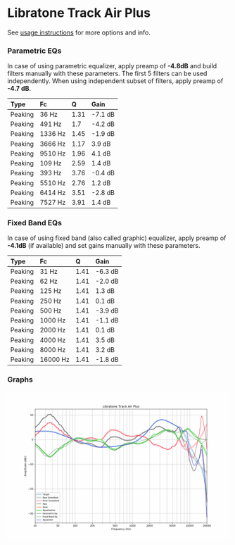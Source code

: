# Libratone Track Air Plus
See [usage instructions](https://github.com/jaakkopasanen/AutoEq#usage) for more options and info.

### Parametric EQs
In case of using parametric equalizer, apply preamp of **-4.8dB** and build filters manually
with these parameters. The first 5 filters can be used independently.
When using independent subset of filters, apply preamp of **-4.7 dB**.

| Type    | Fc      |    Q | Gain    |
|:--------|:--------|:-----|:--------|
| Peaking | 36 Hz   | 1.31 | -7.1 dB |
| Peaking | 491 Hz  | 1.7  | -4.2 dB |
| Peaking | 1336 Hz | 1.45 | -1.9 dB |
| Peaking | 3666 Hz | 1.17 | 3.9 dB  |
| Peaking | 9510 Hz | 1.96 | 4.1 dB  |
| Peaking | 109 Hz  | 2.59 | 1.4 dB  |
| Peaking | 393 Hz  | 3.76 | -0.4 dB |
| Peaking | 5510 Hz | 2.76 | 1.2 dB  |
| Peaking | 6414 Hz | 3.51 | -2.8 dB |
| Peaking | 7527 Hz | 3.91 | 1.4 dB  |

### Fixed Band EQs
In case of using fixed band (also called graphic) equalizer, apply preamp of **-4.1dB**
(if available) and set gains manually with these parameters.

| Type    | Fc       |    Q | Gain    |
|:--------|:---------|:-----|:--------|
| Peaking | 31 Hz    | 1.41 | -6.3 dB |
| Peaking | 62 Hz    | 1.41 | -2.0 dB |
| Peaking | 125 Hz   | 1.41 | 1.3 dB  |
| Peaking | 250 Hz   | 1.41 | 0.1 dB  |
| Peaking | 500 Hz   | 1.41 | -3.9 dB |
| Peaking | 1000 Hz  | 1.41 | -1.1 dB |
| Peaking | 2000 Hz  | 1.41 | 0.1 dB  |
| Peaking | 4000 Hz  | 1.41 | 3.5 dB  |
| Peaking | 8000 Hz  | 1.41 | 3.2 dB  |
| Peaking | 16000 Hz | 1.41 | -1.8 dB |

### Graphs
![](./Libratone%20Track%20Air%20Plus.png)